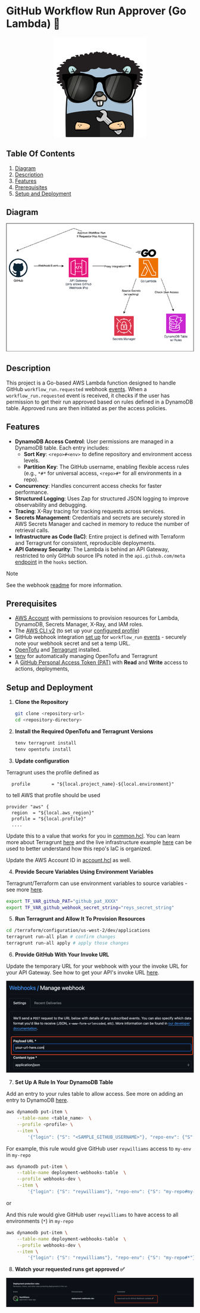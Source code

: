 # GitHub Workflow Run Approver (Go Lambda) 🚀

<p align="center">
    <img src="images/gopherized.png" alt="Gopherized Icon" width="250"/>
</p>

## Table Of Contents

1. [Diagram](#diagram)
2. [Description](#description)
3. [Features](#features)
4. [Prerequisites](#prerequisites)
5. [Setup and Deployment](#setup-and-deployment)

## Diagram

<p align="center">
    <img src="images/diagram.png" alt="Diagram" width="800"/>
</p>

## Description

This project is a Go-based AWS Lambda function designed to handle GitHub `workflow_run.requested` webhook [events](https://docs.github.com/en/webhooks/webhook-events-and-payloads?actionType=requested#workflow_run). When a `workflow_run.requested` event is received, it checks if the user has permission to get their run approved based on rules defined in a DynamoDB table. Approved runs are then initiated as per the access policies.

## Features

- **DynamoDB Access Control**: User permissions are managed in a DynamoDB table. Each entry includes:
  - **Sort Key**: `<repo>#<env>` to define repository and environment access levels.
  - **Partition Key**: The GitHub username, enabling flexible access rules (e.g., `*#*` for universal access, `<repo>#*` for all environments in a repo).
- **Concurrency**: Handles concurrent access checks for faster performance.
- **Structured Logging**: Uses Zap for structured JSON logging to improve observability and debugging.
- **Tracing**: X-Ray tracing for tracking requests across services.
- **Secrets Management**: Credentials and secrets are securely stored in AWS Secrets Manager and cached in memory to reduce the number of retrieval calls.
- **Infrastructure as Code (IaC)**: Entire project is defined with Terraform and Terragrunt for consistent, reproducible deployments.
- **API Gateway Security**: The Lambda is behind an API Gateway, restricted to only GitHub source IPs noted in the `api.github.com/meta` [endpoint](https://api.github.com/meta) in the `hooks` section.

> [!NOTE]  
> See the webhook [readme](./lambdas/webhook/readme.md) for more information.

## Prerequisites

- [AWS Account](https://aws.amazon.com/free/) with permissions to provision resources for Lambda, DynamoDB, Secrets Manager, X-Ray, and IAM roles.
- The [AWS CLI v2](https://docs.aws.amazon.com/cli/latest/userguide/getting-started-install.html) (to set up your [configured profile](https://docs.aws.amazon.com/cli/latest/userguide/cli-configure-files.html#cli-configure-files-format))
- GitHub webhook integration [set up](https://docs.github.com/en/webhooks/using-webhooks/creating-webhooks) for `workflow_run` [events](https://docs.github.com/en/webhooks/webhook-events-and-payloads?actionType=requested#workflow_run) - securely note your webhook secret and set a temp URL.
- [OpenTofu](https://opentofu.org/docs/intro/install/) and [Terragrunt](https://terragrunt.gruntwork.io/docs/getting-started/install/) installed.
- [tenv](https://github.com/tofuutils/tenv?tab=readme-ov-file#installation) for automatically managing OpenTofu and Terragrunt
- A [GitHub Personal Access Token (PAT)](https://docs.github.com/en/authentication/keeping-your-account-and-data-secure/managing-your-personal-access-tokens#creating-a-fine-grained-personal-access-token) with **Read** and **Write** access to actions, deployments,

## Setup and Deployment

1.  **Clone the Repository**

    ```bash
    git clone <repository-url>
    cd <repository-directory>
    ```

2.  **Install the Required OpenTofu and Terragrunt Versions**

    ```bash
    tenv terragrunt install
    tenv opentofu install
    ```

3.  **Update configuration**

Terragrunt uses the profile defined as

```hcl
  profile        = "${local.project_name}-${local.environment}"
```

to tell AWS that profile should be used

```hcl
provider "aws" {
  region  = "${local.aws_region}"
  profile = "${local.profile}"
  ....
```

Update this to a value that works for you in [common.hcl](./terraform/configuration/common.hcl). You can learn more about Terragrunt [here](https://terragrunt.gruntwork.io/docs/getting-started/quick-start/) and the live infrastructure example [here](https://github.com/gruntwork-io/terragrunt-infrastructure-live-example) can be used to better understand how this repo's IaC is organized.

Update the AWS Account ID in [account.hcl](./terraform/configuration/us-west-2/dev/account.hcl) as well.

4. **Provide Secure Variables Using Environment Variables**

Terragrunt/Terraform can use environment variables to source variables - see more [here](https://developer.hashicorp.com/terraform/cli/config/environment-variables#tf_var_name).

```bash
export TF_VAR_github_PAT="github_pat_XXXX"
export TF_VAR_github_webhook_secret_string="reys_secret_string"
```

5. **Run Terragrunt and Allow It To Provision Resources**

```bash
cd /terraform/configuration/us-west-2/dev/applications
terragrunt run-all plan # confirm changes
terragrunt run-all apply # apply those changes
```

6. **Provide GitHub With Your Invoke URL**

Update the temporary URL for your webhook with your the invoke URL for your API Gateway. See how to get your API's invoke URL [here](https://docs.aws.amazon.com/apigateway/latest/developerguide/how-to-call-api.html#apigateway-how-to-call-rest-api).

![webhook payload URL](images/webhook-url.png)

7. **Set Up A Rule In Your DynamoDB Table**

Add an entry to your rules table to allow access. See more on adding an entry to DynamoDB [here](https://docs.aws.amazon.com/amazondynamodb/latest/developerguide/getting-started-step-2.html).

```bash
aws dynamodb put-item \
    --table-name <table_name>  \
    --profile <profile> \
    --item \
        '{"login": {"S": "<SAMPLE_GITHUB_USERNAME>"}, "repo-env": {"S": "<repo>#<env>"}}'
```

For example, this rule would give GitHub user `reywilliams` access to `my-env` in `my-repo`

```bash
aws dynamodb put-item \
    --table-name deployment-webhooks-table  \
    --profile webhooks-dev \
    --item \
        '{"login": {"S": "reywilliams"}, "repo-env": {"S": "my-repo#my-env"}}'
```

or

And this rule would give GitHub user `reywilliams` to have access to all environments (`*`) in `my-repo`

```bash
aws dynamodb put-item \
    --table-name deployment-webhooks-table  \
    --profile webhooks-dev \
    --item \
        '{"login": {"S": "reywilliams"}, "repo-env": {"S": "my-repo#*"}}'
```

8. **Watch your requested runs get approved ✅**

![approved workflow run](images/approved_run.png)
